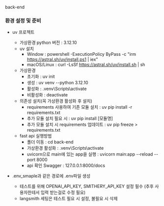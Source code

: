 back-end

### 환경 설정 및 준비
- uv 프로젝트
    - 가상환경 python 버전 : 3.12.10
    - uv 설치
        - Window : powershell -ExecutionPolicy ByPass -c "irm https://astral.sh/uv/install.ps1 | iex"
        - macOS/Linux : curl -LsSf https://astral.sh/uv/install.sh | sh
    - 가상환경 
        - 초기화 : uv init
        - 생성 : uv venv --python 3.12.10
        - 활성화 : .venv\Scripts\activate
        - 비활성화 : deactivate
    - 의존성 설치(꼭 가상환경 활성화 후 설치)
        - requirements 사용하여 기존 모듈 설치 : uv pip install -r requirements.txt
        - 추가 모듈 설치 필요 시 : uv pip install [모듈명]
        - 추가 모듈 설치 시 requirements 업데이트 : uv pip freeze > requirements.txt
    - fast api 실행방법
        - 폴더 이동 : cd back-end 
        - 가상환경 활성화 : .venv\Scripts\activate
        - uvicorn으로 main에 있는 app을 실행 : uvicorn main:app --reload --port 8000
        - api 확인 Swagger : 127.0.0.1:8000/docs

- .env_smaple과 같은 경로에 .env파일 생성
    - 테스트를 위해 OPENAI_API_KEY, SMITHERY_API_KEY 설정 필수 (추후 사용자한테서 입력 받는걸로 수정 필요)
    - langsmith 세팅은 테스트 필요 시 설정, 불필요 시 삭제